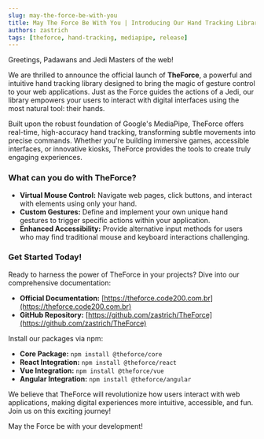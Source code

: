 ```yaml
---
slug: may-the-force-be-with-you
title: May The Force Be With You | Introducing Our Hand Tracking Library
authors: zastrich
tags: [theforce, hand-tracking, mediapipe, release]
---
```


Greetings, Padawans and Jedi Masters of the web!

We are thrilled to announce the official launch of **TheForce**, a powerful and intuitive hand tracking library designed to bring the magic of gesture control to your web applications. Just as the Force guides the actions of a Jedi, our library empowers your users to interact with digital interfaces using the most natural tool: their hands.

<!-- truncate -->

Built upon the robust foundation of Google's MediaPipe, TheForce offers real-time, high-accuracy hand tracking, transforming subtle movements into precise commands. Whether you're building immersive games, accessible interfaces, or innovative kiosks, TheForce provides the tools to create truly engaging experiences.

### What can you do with TheForce?

- **Virtual Mouse Control:** Navigate web pages, click buttons, and interact with elements using only your hand.
- **Custom Gestures:** Define and implement your own unique hand gestures to trigger specific actions within your application.
- **Enhanced Accessibility:** Provide alternative input methods for users who may find traditional mouse and keyboard interactions challenging.

### Get Started Today!

Ready to harness the power of TheForce in your projects? Dive into our comprehensive documentation:

- **Official Documentation:** [https://theforce.code200.com.br](https://theforce.code200.com.br)
- **GitHub Repository:** [https://github.com/zastrich/TheForce](https://github.com/zastrich/TheForce)

Install our packages via npm:

- **Core Package:** `npm install @theforce/core`
- **React Integration:** `npm install @theforce/react`
- **Vue Integration:** `npm install @theforce/vue`
- **Angular Integration:** `npm install @theforce/angular`

We believe that TheForce will revolutionize how users interact with web applications, making digital experiences more intuitive, accessible, and fun. Join us on this exciting journey!

May the Force be with your development!
